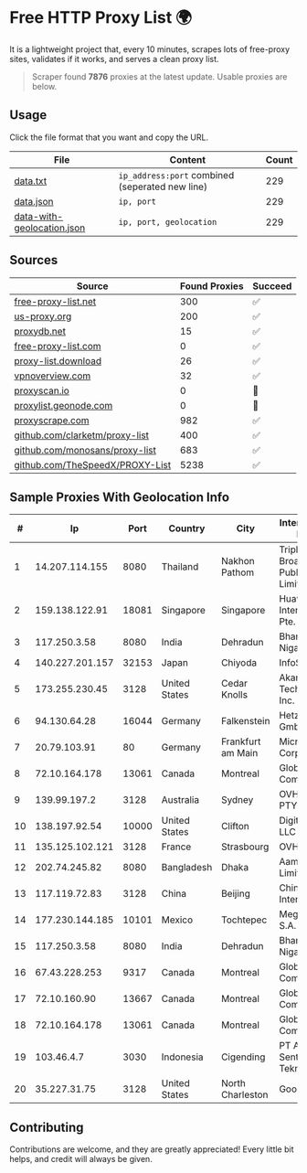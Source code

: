 
# Free HTTP Proxy List 🌍

It is a lightweight project that, every 10 minutes, scrapes lots of free-proxy sites, validates if it works, and serves a clean proxy list.


> Scraper found **7876** proxies at the latest update. Usable proxies are below.

## Usage

Click the file format that you want and copy the URL.


|File|Content|Count|
|----|-------|-----|
|[data.txt](https://raw.githubusercontent.com/themiralay/Proxy-List-World/master/data.txt)|`ip_address:port` combined (seperated new line)|229|
|[data.json](https://raw.githubusercontent.com/themiralay/Proxy-List-World/master/data.json)|`ip, port`|229|
|[data-with-geolocation.json](https://raw.githubusercontent.com/themiralay/Proxy-List-World/master/data-with-geolocation.json)|`ip, port, geolocation`|229|

## Sources

|Source|Found Proxies|Succeed|
|------|-------------|-------|
|[free-proxy-list.net](https://free-proxy-list.net)|300|✅|
|[us-proxy.org](https://www.us-proxy.org)|200|✅|
|[proxydb.net](http://proxydb.net)|15|✅|
|[free-proxy-list.com](https://free-proxy-list.com/?page=&port=&type%5B%5D=http&type%5B%5D=https&up_time=0&search=Search)|0|✅|
|[proxy-list.download](https://www.proxy-list.download/HTTP)|26|✅|
|[vpnoverview.com](https://vpnoverview.com/privacy/anonymous-browsing/free-proxy-servers)|32|✅|
|[proxyscan.io](https://www.proxyscan.io)|0|🚫|
|[proxylist.geonode.com](https://proxylist.geonode.com/api/proxy-list?limit=300&page=1&sort_by=lastChecked&sort_type=desc&protocols=http,https)|0|🚫|
|[proxyscrape.com](https://api.proxyscrape.com/v2/?request=displayproxies&protocol=http&timeout=10000&country=all&ssl=all&anonymity=all)|982|✅|
|[github.com/clarketm/proxy-list](https://raw.githubusercontent.com/clarketm/proxy-list/master/proxy-list-raw.txt)|400|✅|
|[github.com/monosans/proxy-list](https://raw.githubusercontent.com/monosans/proxy-list/main/proxies/http.txt)|683|✅|
|[github.com/TheSpeedX/PROXY-List](https://raw.githubusercontent.com/TheSpeedX/PROXY-List/master/http.txt)|5238|✅|


## Sample Proxies With Geolocation Info

|#|Ip|Port|Country|City|Internet Service Provider|
|-|--|----|-------|----|-------------------------|
|1|14.207.114.155|8080|Thailand|Nakhon Pathom|Triple T Broadband Public Company Limited|
|2|159.138.122.91|18081|Singapore|Singapore|Huawei International Pte. LTD|
|3|117.250.3.58|8080|India|Dehradun|Bharat Sanchar Nigam Ltd|
|4|140.227.201.157|32153|Japan|Chiyoda|InfoSphere|
|5|173.255.230.45|3128|United States|Cedar Knolls|Akamai Technologies, Inc.|
|6|94.130.64.28|16044|Germany|Falkenstein|Hetzner Online GmbH|
|7|20.79.103.91|80|Germany|Frankfurt am Main|Microsoft Corporation|
|8|72.10.164.178|13061|Canada|Montreal|GloboTech Communications|
|9|139.99.197.2|3128|Australia|Sydney|OVH Australia PTY LTD|
|10|138.197.92.54|10000|United States|Clifton|DigitalOcean, LLC|
|11|135.125.102.121|3128|France|Strasbourg|OVH SAS|
|12|202.74.245.82|8080|Bangladesh|Dhaka|Aamra Networks Limited|
|13|117.119.72.83|3128|China|Beijing|China Networks Inter-Exchange|
|14|177.230.144.185|10101|Mexico|Tochtepec|Mega Cable, S.A. de C.V.|
|15|117.250.3.58|8080|India|Dehradun|Bharat Sanchar Nigam Ltd|
|16|67.43.228.253|9317|Canada|Montreal|GloboTech Communications|
|17|72.10.160.90|13667|Canada|Montreal|GloboTech Communications|
|18|72.10.164.178|13061|Canada|Montreal|GloboTech Communications|
|19|103.46.4.7|3030|Indonesia|Cigending|PT Akses Sentral Teknologi|
|20|35.227.31.75|3128|United States|North Charleston|Google LLC|



## Contributing

Contributions are welcome, and they are greatly appreciated! Every
little bit helps, and credit will always be given.

